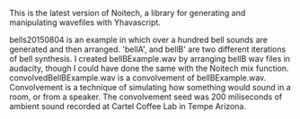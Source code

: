 This is the latest version of Noitech, a library for generating and manipulating wavefiles with Yhavascript.

bells20150804 is an example in which over a hundred bell sounds are generated and then arranged. 'bellA', and bellB' are two different iterations of bell synthesis. I created bellBExample.wav by arranging bellB wav files in audacity, though I could have done the same with the Noitech mix function. convolvedBellBExample.wav is a convolvement of bellBExample.wav. Convolvement is a technique of simulating how something would sound in a room, or from a speaker. The convolvement seed was 200 miliseconds of ambient sound recorded at Cartel Coffee Lab in Tempe Arizona.
